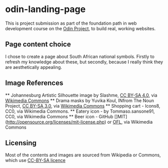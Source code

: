 # odin-landing-page

This is project submission as part of the foundation path in web development course on the [Odin Project](http://www.theodinproject.com), to build real, working websites.


## Page content choice

I chose to create a page about South African national symbols. Firstly to refresh my knowledge about these, but secondly, because I really think they are aesthetically appealing. 

## Image References
** Johannesburg Artistic Silhouette image by Slashme, [CC BY-SA 4.0](https://creativecommons.org/licenses/by-sa/4.0), via [Wikimedia Commons](https://commons.wikimedia.org) 
** Drama masks by Yuvika Koul, INfrom The Noun Project, [CC BY-SA 3.0](https://creativecommons.org/licenses/by-sa/3.0), via [Wikimedia Commons](https://commons.wikimedia.org)
** Shopping cart - Icons8, CC0, via Wikimedia Commons.
** Eatery icon - by Tommaso.sansone91, CC0, via Wikimedia Commons
** Beer icon - GitHub []MIT](http://opensource.org/licenses/mit-license.php) or [OFL](http://scripts.sil.org/cms/scripts/page.php?item_id=OFL_web), via Wikimedia Commons

## Licensing

Most of the contents and images are sourced from Wikipedia or Commons, which use [CC-BY-SA licence](https://creativecommons.org/licenses/by-sa/4.0/)